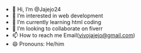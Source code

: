 - 👋 Hi, I’m @Jajejo24
- 👀 I’m interested in web development
- 🌱 I’m currently learning html coding
- 💞️ I’m looking to collaborate on fiverr
- 📫 How to reach me Email(vivojajejo@gmail.com)
- 😄 Pronouns: He/him


<!---
Jajejo24/Jajejo24 is a ✨ special ✨ repository because its `README.md` (this file) appears on your GitHub profile.
You can click the Preview link to take a look at your changes.
--->
